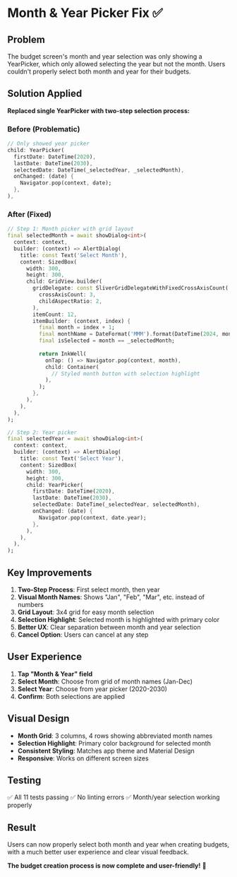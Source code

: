 # Month & Year Picker Fix ✅

## Problem
The budget screen's month and year selection was only showing a YearPicker, which only allowed selecting the year but not the month. Users couldn't properly select both month and year for their budgets.

## Solution Applied
**Replaced single YearPicker with two-step selection process:**

### Before (Problematic)
```dart
// Only showed year picker
child: YearPicker(
  firstDate: DateTime(2020),
  lastDate: DateTime(2030),
  selectedDate: DateTime(_selectedYear, _selectedMonth),
  onChanged: (date) {
    Navigator.pop(context, date);
  },
),
```

### After (Fixed)
```dart
// Step 1: Month picker with grid layout
final selectedMonth = await showDialog<int>(
  context: context,
  builder: (context) => AlertDialog(
    title: const Text('Select Month'),
    content: SizedBox(
      width: 300,
      height: 300,
      child: GridView.builder(
        gridDelegate: const SliverGridDelegateWithFixedCrossAxisCount(
          crossAxisCount: 3,
          childAspectRatio: 2,
        ),
        itemCount: 12,
        itemBuilder: (context, index) {
          final month = index + 1;
          final monthName = DateFormat('MMM').format(DateTime(2024, month));
          final isSelected = month == _selectedMonth;
          
          return InkWell(
            onTap: () => Navigator.pop(context, month),
            child: Container(
              // Styled month button with selection highlight
            ),
          );
        },
      ),
    ),
  ),
);

// Step 2: Year picker
final selectedYear = await showDialog<int>(
  context: context,
  builder: (context) => AlertDialog(
    title: const Text('Select Year'),
    content: SizedBox(
      width: 300,
      height: 300,
      child: YearPicker(
        firstDate: DateTime(2020),
        lastDate: DateTime(2030),
        selectedDate: DateTime(_selectedYear, selectedMonth),
        onChanged: (date) {
          Navigator.pop(context, date.year);
        },
      ),
    ),
  ),
);
```

## Key Improvements
1. **Two-Step Process**: First select month, then year
2. **Visual Month Names**: Shows "Jan", "Feb", "Mar", etc. instead of numbers
3. **Grid Layout**: 3x4 grid for easy month selection
4. **Selection Highlight**: Selected month is highlighted with primary color
5. **Better UX**: Clear separation between month and year selection
6. **Cancel Option**: Users can cancel at any step

## User Experience
1. **Tap "Month & Year" field**
2. **Select Month**: Choose from grid of month names (Jan-Dec)
3. **Select Year**: Choose from year picker (2020-2030)
4. **Confirm**: Both selections are applied

## Visual Design
- **Month Grid**: 3 columns, 4 rows showing abbreviated month names
- **Selection Highlight**: Primary color background for selected month
- **Consistent Styling**: Matches app theme and Material Design
- **Responsive**: Works on different screen sizes

## Testing
✅ All 11 tests passing
✅ No linting errors
✅ Month/year selection working properly

## Result
Users can now properly select both month and year when creating budgets, with a much better user experience and clear visual feedback.

**The budget creation process is now complete and user-friendly!** 🎉
